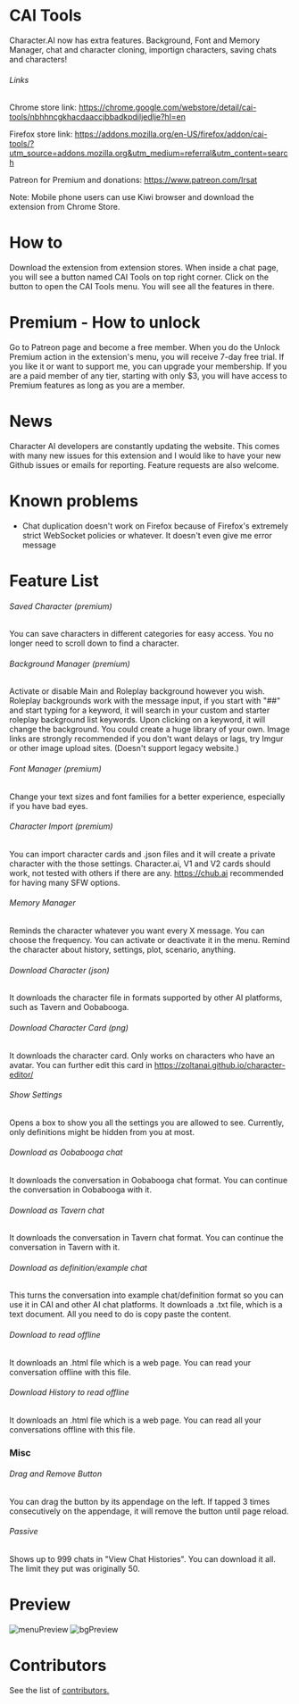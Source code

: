 # CAI Tools
Character.AI now has extra features. Background, Font and Memory Manager, chat and character cloning, importign characters, saving chats and characters!

###### Links
Chrome store link: https://chrome.google.com/webstore/detail/cai-tools/nbhhncgkhacdaaccjbbadkpdiljedlje?hl=en

Firefox store link: https://addons.mozilla.org/en-US/firefox/addon/cai-tools/?utm_source=addons.mozilla.org&utm_medium=referral&utm_content=search

Patreon for Premium and donations: https://www.patreon.com/Irsat

Note: Mobile phone users can use Kiwi browser and download the extension from Chrome Store.

# How to
Download the extension from extension stores. When inside a chat page, you will see a button named CAI Tools on top right corner. Click on the button to open the CAI Tools menu. You will see all the features in there.

# Premium - How to unlock
Go to Patreon page and become a free member. When you do the Unlock Premium action in the extension's menu, you will receive 7-day free trial. If you like it or want to support me, you can upgrade your membership. If you are a paid member of any tier, starting with only $3, you will have access to Premium features as long as you are a member.

# News
Character AI developers are constantly updating the website. This comes with many new issues for this extension and I would like to have your new Github issues or emails for reporting. Feature requests are also welcome.

# Known problems
- Chat duplication doesn't work on Firefox because of Firefox's extremely strict WebSocket policies or whatever. It doesn't even give me error message

# Feature List
###### Saved Character (premium)
You can save characters in different categories for easy access. You no longer need to scroll down to find a character.

###### Background Manager (premium)
Activate or disable Main and Roleplay background however you wish. Roleplay backgrounds work with the message input, if you start with "##" and start typing for a keyword, it will search in your custom and starter roleplay background list keywords. Upon clicking on a keyword, it will change the background. You could create a huge library of your own. Image links are strongly recommended if you don't want delays or lags, try Imgur or other image upload sites. (Doesn't support legacy website.)
###### Font Manager (premium)
Change your text sizes and font families for a better experience, especially if you have bad eyes.
###### Character Import (premium)
You can import character cards and .json files and it will create a private character with the those settings. Character.ai, V1 and V2 cards should work, not tested with others if there are any. https://chub.ai recommended for having many SFW options.
###### Memory Manager
Reminds the character whatever you want every X message. You can choose the frequency. You can activate or deactivate it in the menu. Remind the character about history, settings, plot, scenario, anything.
###### Download Character (json)
It downloads the character file in formats supported by other AI platforms, such as Tavern and Oobabooga.
###### Download Character Card (png)
It downloads the character card. Only works on characters who have an avatar. You can further edit this card in https://zoltanai.github.io/character-editor/
###### Show Settings
Opens a box to show you all the settings you are allowed to see. Currently, only definitions might be hidden from you at most.
###### Download as Oobabooga chat
It downloads the conversation in Oobabooga chat format. You can continue the conversation in Oobabooga with it.
###### Download as Tavern chat
It downloads the conversation in Tavern chat format. You can continue the conversation in Tavern with it.
###### Download as definition/example chat
This turns the conversation into example chat/definition format so you can use it in CAI and other AI chat platforms. It downloads a .txt file, which is a text document. All you need to do is copy paste the content.
###### Download to read offline
It downloads an .html file which is a web page. You can read your conversation offline with this file.
###### Download History to read offline
It downloads an .html file which is a web page. You can read all your conversations offline with this file.

### Misc
###### Drag and Remove Button
You can drag the button by its appendage on the left. If tapped 3 times consecutively on the appendage, it will remove the button until page reload.
###### Passive
Shows up to 999 chats in "View Chat Histories". You can download it all. The limit they put was originally 50.

# Preview
![menuPreview](https://github.com/irsat000/CAI-Tools/assets/38238671/f348a6e3-b34e-46e5-b2cf-5d671db168d4)
![bgPreview](https://github.com/irsat000/CAI-Tools/assets/38238671/28ace958-a628-4fd1-ad23-20e039220f03)


# Contributors
See the list of [contributors.](AUTHORS)
